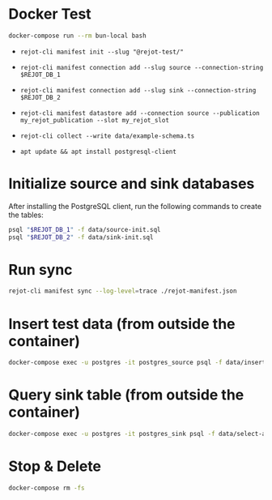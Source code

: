 # Docker Test

```bash
docker-compose run --rm bun-local bash
```

- `rejot-cli manifest init --slug "@rejot-test/"`
- `rejot-cli manifest connection add --slug source --connection-string $REJOT_DB_1`
- `rejot-cli manifest connection add --slug sink --connection-string $REJOT_DB_2`
- `rejot-cli manifest datastore add --connection source --publication my_rejot_publication --slot my_rejot_slot`
- `rejot-cli collect --write data/example-schema.ts`

- `apt update && apt install postgresql-client`

# Initialize source and sink databases

After installing the PostgreSQL client, run the following commands to create the tables:

```bash
psql "$REJOT_DB_1" -f data/source-init.sql
psql "$REJOT_DB_2" -f data/sink-init.sql
```

# Run sync

```bash
rejot-cli manifest sync --log-level=trace ./rejot-manifest.json
```

# Insert test data (from outside the container)

```bash
docker-compose exec -u postgres -it postgres_source psql -f data/insert-account.sql
```

# Query sink table (from outside the container)

```bash
docker-compose exec -u postgres -it postgres_sink psql -f data/select-account.sql
```

# Stop & Delete

```bash
docker-compose rm -fs
```
